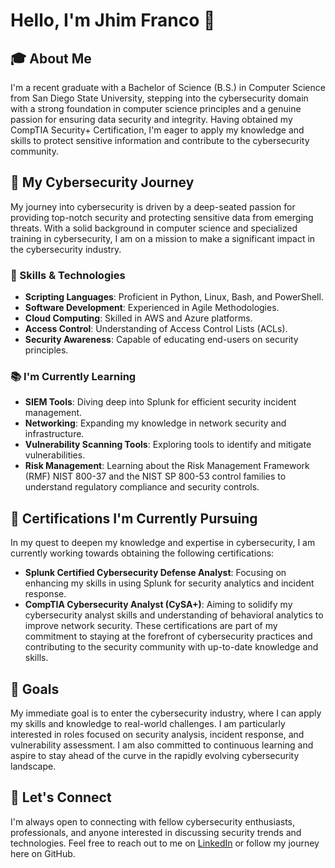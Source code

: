 # Hello, I'm Jhim Franco 👋

## 🎓 About Me
I'm a recent graduate with a Bachelor of Science (B.S.) in Computer Science from San Diego State University, stepping into the cybersecurity domain with a strong foundation in computer science principles and a genuine passion for ensuring data security and integrity. Having obtained my CompTIA Security+ Certification, I'm eager to apply my knowledge and skills to protect sensitive information and contribute to the cybersecurity community.

## 🔐 My Cybersecurity Journey
My journey into cybersecurity is driven by a deep-seated passion for providing top-notch security and protecting sensitive data from emerging threats. With a solid background in computer science and specialized training in cybersecurity, I am on a mission to make a significant impact in the cybersecurity industry.

### 💼 Skills & Technologies
- **Scripting Languages**: Proficient in Python, Linux, Bash, and PowerShell.
- **Software Development**: Experienced in Agile Methodologies.
- **Cloud Computing**: Skilled in AWS and Azure platforms.
- **Access Control**: Understanding of Access Control Lists (ACLs).
- **Security Awareness**: Capable of educating end-users on security principles.

### 📚 I'm Currently Learning
- **SIEM Tools**: Diving deep into Splunk for efficient security incident management.
- **Networking**: Expanding my knowledge in network security and infrastructure.
- **Vulnerability Scanning Tools**: Exploring tools to identify and mitigate vulnerabilities.
- **Risk Management**: Learning about the Risk Management Framework (RMF) NIST 800-37 and the NIST SP 800-53 control families to understand regulatory compliance and security controls.

## 📜 Certifications I'm Currently Pursuing
In my quest to deepen my knowledge and expertise in cybersecurity, I am currently working towards obtaining the following certifications:
- **Splunk Certified Cybersecurity Defense Analyst**: Focusing on enhancing my skills in using Splunk for security analytics and incident response.
- **CompTIA Cybersecurity Analyst (CySA+)**: Aiming to solidify my cybersecurity analyst skills and understanding of behavioral analytics to improve network security.
These certifications are part of my commitment to staying at the forefront of cybersecurity practices and contributing to the security community with up-to-date knowledge and skills.

## 🌟 Goals
My immediate goal is to enter the cybersecurity industry, where I can apply my skills and knowledge to real-world challenges. I am particularly interested in roles focused on security analysis, incident response, and vulnerability assessment. I am also committed to continuous learning and aspire to stay ahead of the curve in the rapidly evolving cybersecurity landscape.

## 🤝 Let's Connect
I'm always open to connecting with fellow cybersecurity enthusiasts, professionals, and anyone interested in discussing security trends and technologies. Feel free to reach out to me on [LinkedIn](https://www.linkedin.com/in/jhimfranco/) or follow my journey here on GitHub.
